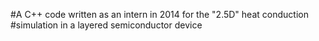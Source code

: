 #A C++ code written as an intern in 2014 for the "2.5D" heat conduction
#simulation in a layered semiconductor device

